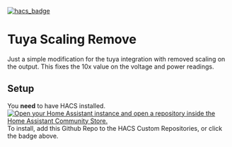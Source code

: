 [![hacs_badge](https://img.shields.io/badge/HACS-Custom-41BDF5.svg?style=for-the-badge)](https://github.com/hacs/integration)
# Tuya Scaling Remove
Just a simple modification for the tuya integration with removed scaling on the output.
This fixes the 10x value on the voltage and power readings.
## Setup
You **need** to have HACS installed.
[![Open your Home Assistant instance and open a repository inside the Home Assistant Community Store.](https://my.home-assistant.io/badges/hacs_repository.svg)](https://my.home-assistant.io/redirect/hacs_repository/?owner=szaki-dev&repository=tuya_fix&category=Integration)
To install, add this Github Repo to the HACS Custom Repositories, or click the badge above.